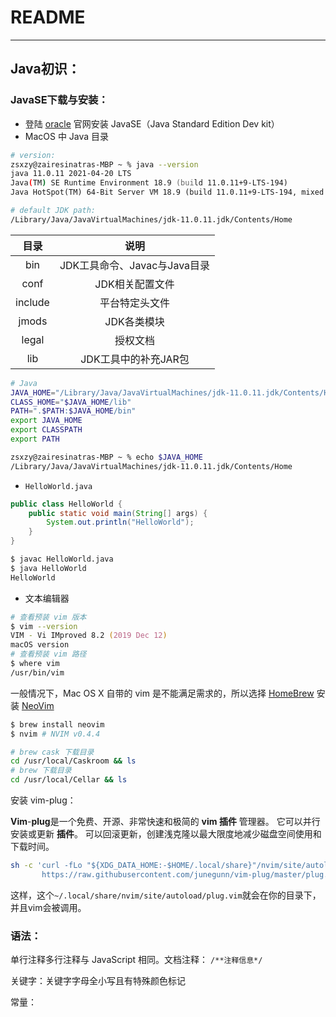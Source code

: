 # README

------

## Java初识：

### JavaSE下载与安装：

- 登陆 [oracle](https://www.oracle.com) 官网安装 JavaSE（Java Standard Edition Dev kit）
- MacOS 中 Java 目录

```zsh
# version:
zsxzy@zairesinatras-MBP ~ % java --version
java 11.0.11 2021-04-20 LTS
Java(TM) SE Runtime Environment 18.9 (build 11.0.11+9-LTS-194)
Java HotSpot(TM) 64-Bit Server VM 18.9 (build 11.0.11+9-LTS-194, mixed mode)
```

```zsh
# default JDK path:
/Library/Java/JavaVirtualMachines/jdk-11.0.11.jdk/Contents/Home
```

|  目录   |             说明             |
| :-----: | :--------------------------: |
|   bin   | JDK工具命令、Javac与Java目录 |
|  conf   |       JDK相关配置文件        |
| include |        平台特定头文件        |
|  jmods  |         JDK各类模块          |
|  legal  |           授权文档           |
|   lib   |     JDK工具中的补充JAR包     |

```zsh
# Java
JAVA_HOME="/Library/Java/JavaVirtualMachines/jdk-11.0.11.jdk/Contents/Home"
CLASS_HOME="$JAVA_HOME/lib"
PATH=".$PATH:$JAVA_HOME/bin"
export JAVA_HOME
export CLASSPATH
export PATH
```

```zsh
zsxzy@zairesinatras-MBP ~ % echo $JAVA_HOME
/Library/Java/JavaVirtualMachines/jdk-11.0.11.jdk/Contents/Home
```

- `HelloWorld.java`

```java
public class HelloWorld {
	public static void main(String[] args) {
		System.out.println("HelloWorld");
	}
}
```

```zsh
$ javac HelloWorld.java
$ java HelloWorld
HelloWorld
```

- 文本编辑器

```zsh
# 查看预装 vim 版本
$ vim --version
VIM - Vi IMproved 8.2 (2019 Dec 12)
macOS version
# 查看预装 vim 路径
$ where vim
/usr/bin/vim
```

一般情况下，Mac OS X 自带的 vim 是不能满足需求的，所以选择 [HomeBrew](https://formulae.brew.sh/formula/neovim#default) 安装 [NeoVim](https://neovim.io/)

```zsh
$ brew install neovim
$ nvim # NVIM v0.4.4
```

```zsh
# brew cask 下载目录
cd /usr/local/Caskroom && ls
# brew 下载目录
cd /usr/local/Cellar && ls
```

安装 vim-plug：

**Vim**-**plug**是一个免费、开源、非常快速和极简的 **vim 插件** 管理器。 它可以并行安装或更新 **插件**。 可以回滚更新，创建浅克隆以最大限度地减少磁盘空间使用和下载时间。

```zsh
sh -c 'curl -fLo "${XDG_DATA_HOME:-$HOME/.local/share}"/nvim/site/autoload/plug.vim --create-dirs \
       https://raw.githubusercontent.com/junegunn/vim-plug/master/plug.vim'
```

这样，这个`~/.local/share/nvim/site/autoload/plug.vim`就会在你的目录下，并且vim会被调用。

### 语法：

单行注释多行注释与 JavaScript 相同。文档注释： `/**注释信息*/`

关键字：关键字字母全小写且有特殊颜色标记

常量：